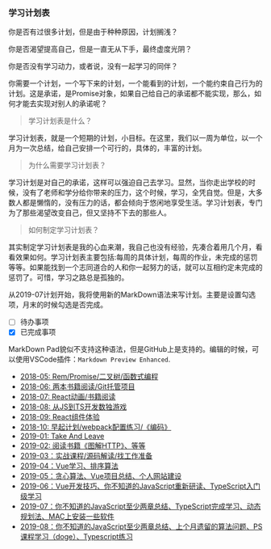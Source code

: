 ### 学习计划表

你是否有过很多计划，但是由于种种原因，计划搁浅？

你是否渴望提高自己，但是一直无从下手，最终虚度光阴？

你是否没有学习动力，或者说，没有一起学习的同伴？

你需要一个计划，一个写下来的计划，一个能看到的计划，一个能约束自己行为的计划。这是承诺，是Promise对象，如果自己给自己的承诺都不能实现，那么，如何才能去实现对别人的承诺呢？

> 学习计划表是什么？

学习计划表，就是一个短期的计划，小目标。在这里，我们以一周为单位，以一个月为一次总结，给自己安排一个可行的，具体的，丰富的计划。

> 为什么需要学习计划表？

学习计划是对自己的承诺，这样可以强迫自己去学习。显然，当你走出学校的时候，没有了老师和学分给你带来的压力，这个时候，学习，全凭自觉。但是，大多数人都是懒惰的，没有压力的话，都会倾向于悠闲地享受生活。学习计划表，专门为了那些渴望改变自己，但又坚持不下去的那些人。

> 如何制定学习计划表？

其实制定学习计划表是我的心血来潮，我自己也没有经验，先凑合着用几个月，看看效果如何。学习计划表主要包括:每周的具体计划，每周的作业，未完成的惩罚等等。如果能找到一个志同道合的人和你一起努力的话，就可以互相约定未完成的惩罚了。可惜，学习之路总是孤独的。

从2019-07计划开始，我将使用新的MarkDown语法来写计划。主要是设置勾选项，月末的时候勾选是否完成。

 - [ ] 待办事项
 - [x] 已完成事项

MarkDown Pad貌似不支持这种语法，但是GitHub上是支持的。编辑的时候，可以使用VSCode插件：`Markdown Preview Enhanced`.

 - [2018-05: Rem/Promise/二叉树/函数式编程](https://github.com/beat-the-buzzer/plan/blob/master/2018-05/2018-05.md)
 - [2018-06: 两本书籍阅读/Git托管项目](https://github.com/beat-the-buzzer/plan/blob/master/2018-06/2018-06.md)
 - [2018-07: React动画/书籍阅读](https://github.com/beat-the-buzzer/plan/blob/master/2018-07/2018-07.md)
 - [2018-08: 从JS到TS开发数独游戏](https://github.com/beat-the-buzzer/plan/blob/master/2018-08/2018-08.md)
 - [2018-09: React组件体验](https://github.com/beat-the-buzzer/plan/blob/master/2018-09/2018-09.md)
 - [2018-10: 早起计划/webpack配置练习/《编码》](https://github.com/beat-the-buzzer/plan/blob/master/2018-10/2018-10.md)
 - [2019-01: Take And Leave](https://github.com/beat-the-buzzer/plan/blob/master/2019-01/2019-01.md)
 - [2019-02: 阅读书籍《图解HTTP》、等等](https://github.com/beat-the-buzzer/plan/blob/master/2019-02/2019-02.md)
 - [2019-03：实战课程/源码解读/找工作准备](https://github.com/beat-the-buzzer/plan/blob/master/2019-03/2019-03.md)
 - [2019-04：Vue学习、排序算法](https://github.com/beat-the-buzzer/plan/blob/master/2019-04/2019-04.md)
 - [2019-05：贪心算法、Vue项目总结、个人网站建设](https://github.com/beat-the-buzzer/plan/blob/master/2019-05/2019-05.md)
 - [2019-06：Vue开发技巧、你不知道的JavaScript重新研读、TypeScript入门级学习](https://github.com/beat-the-buzzer/plan/blob/master/2019-06/2019-06.md)
 - [2019-07：你不知道的JavaScript至少两章总结、TypeScript完成学习、动态规划法、MAC上安装一些软件](https://github.com/beat-the-buzzer/plan/blob/master/2019-07/2019-07.md)
 - [2019-08：你不知道的JavaScript至少两章总结、上个月遗留的算法问题、PS课程学习（doge）、Typescript练习](https://github.com/beat-the-buzzer/plan/blob/master/2019-08/2019-08.md)
